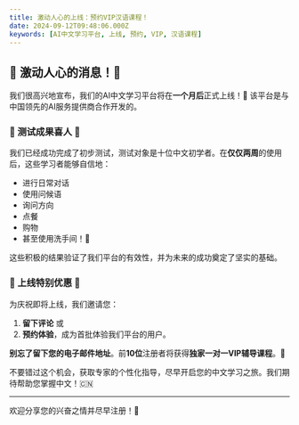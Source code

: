 ```yaml
---
title: 激动人心的上线：预约VIP汉语课程！
date: 2024-09-12T09:48:06.000Z
keywords: [AI中文学习平台, 上线, 预约, VIP, 汉语课程]
---
```

## 🎉 激动人心的消息！🎉

我们很高兴地宣布，我们的AI中文学习平台将在**一个月后**正式上线！🚀 该平台是与中国领先的AI服务提供商合作开发的。

### 🌟 测试成果喜人 🌟

我们已经成功完成了初步测试，测试对象是十位中文初学者。在**仅仅两周**的使用后，这些学习者能够自信地：

- 进行日常对话
- 使用问候语
- 询问方向
- 点餐
- 购物
- 甚至使用洗手间！🚻

这些积极的结果验证了我们平台的有效性，并为未来的成功奠定了坚实的基础。

### 🎁 上线特别优惠 🎁

为庆祝即将上线，我们邀请您：

1. **留下评论** 或
2. **预约体验**，成为首批体验我们平台的用户。

**别忘了留下您的电子邮件地址**。前**10位**注册者将获得**独家一对一VIP辅导课程**。🌟

不要错过这个机会，获取专家的个性化指导，尽早开启您的中文学习之旅。我们期待帮助您掌握中文！🇨🇳

---

欢迎分享您的兴奋之情并尽早注册！🎊